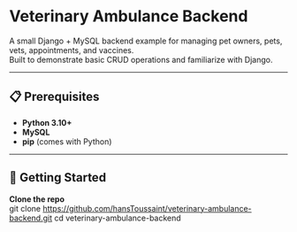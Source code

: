 # Veterinary Ambulance Backend

A small Django + MySQL backend example for managing pet owners, pets, vets, appointments, and vaccines.  
Built to demonstrate basic CRUD operations and familiarize with Django.

---

## 📋 Prerequisites

- **Python 3.10+**
- **MySQL**
- **pip** (comes with Python)

---

## 🚀 Getting Started

**Clone the repo**  
 git clone https://github.com/hansToussaint/veterinary-ambulance-backend.git
cd veterinary-ambulance-backend
